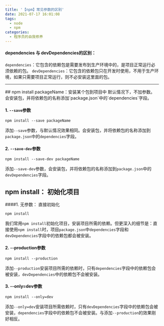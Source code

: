 ```yaml
---
title: '【npm】常见参数的区别'
date: 2021-07-17 16:01:08
tags: 
  - node
  - npm
categories:
  - 程序员的自我修养
---
```

  <meta name="referrer" content="no-referrer">

#### dependencies 与 devDependencies的区别：

`dependencies`：它包含的依赖包是需要发布到生产环境中的，是项目正常运行必须依赖的包。
`devDependencies`：它包含的依赖包只在开发时使用，不用于生产环境，如果只需要项目正常运行，则不必安装这里面的包。
<hr>
## npm install packageName：安装某个包到项目中
默认情况下，不加参数。会安装包，并将依赖包的名称添加`package.json`中的`dependencies`字段。

#### 1. `--save`参数
```
npm install --save packageName
```
添加`--save`参数，与默认情况效果相同。会安装包，并将依赖包的名称添加到`package.json`中的`dependencies`字段。

#### 2. `--save-dev`参数
```
npm install --save-dev packageName
```
添加`--save-dev`参数，会安装包，并将依赖包的名称添加到`package.json`中的`devDependencies`字段。

## npm install： 初始化项目
####1. 无参数： 直接初始化
```
npm install 
```
我们常用`npm install`初始化项目，安装项目所需的依赖。但更深入的细节是：直接使用`npm install`时，项目`package.json`中`dependencies`字段和`devDependencies`字段中的依赖包都会被安装。
#### 2. --production参数
```
npm install --production
```
添加`--production`安装项目所需的依赖时，只有`dependencies`字段中的依赖包会被安装，`devDependencies`中的依赖包不会被安装。

#### 3. --only=dev参数
```
npm install --only=dev
```
添加`--only=dev`安装项目所需依赖时，只有`devDependencies`字段中的依赖包会被安装，`dependencies`字段中的依赖包不会被安装。与添加`--production`的效果刚好相反。